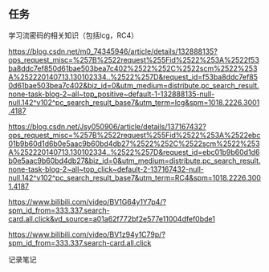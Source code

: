 ## 任务

学习流密码的相关知识（包括lcg，RC4）

https://blog.csdn.net/m0_74345946/article/details/132888135?ops_request_misc=%257B%2522request%255Fid%2522%253A%2522f53ba8ddc7ef850d61bae503bea7c402%2522%252C%2522scm%2522%253A%252220140713.130102334..%2522%257D&request_id=f53ba8ddc7ef850d61bae503bea7c402&biz_id=0&utm_medium=distribute.pc_search_result.none-task-blog-2~all~top_positive~default-1-132888135-null-null.142^v102^pc_search_result_base7&utm_term=lcg&spm=1018.2226.3001.4187

https://blog.csdn.net/Jsy050906/article/details/137167432?ops_request_misc=%257B%2522request%255Fid%2522%253A%2522ebc01b9b60d1d6b0e5aac9b60bd4db27%2522%252C%2522scm%2522%253A%252220140713.130102334..%2522%257D&request_id=ebc01b9b60d1d6b0e5aac9b60bd4db27&biz_id=0&utm_medium=distribute.pc_search_result.none-task-blog-2~all~top_click~default-2-137167432-null-null.142^v102^pc_search_result_base7&utm_term=RC4&spm=1018.2226.3001.4187

https://www.bilibili.com/video/BV1G64y1Y7p4/?spm_id_from=333.337.search-card.all.click&vd_source=a01a62f772bf2e577e11004dfef0bde1

https://www.bilibili.com/video/BV1z94y1C79p/?spm_id_from=333.337.search-card.all.click

记录笔记
